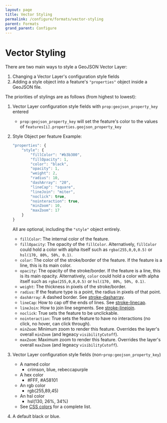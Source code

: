 ```yaml
---
layout: page
title: Vector Styling
permalink: /configure/formats/vector-styling
parent: Formats
grand_parent: Configure
---
```


# Vector Styling

There are two main ways to style a GeoJSON Vector Layer:

1. Changing a Vector Layer's configuration style fields
1. Adding a style object into a feature's `"properties"` object inside a GeoJSON file.

The priorities of stylings are as follows (from highest to lowest):

1. Vector Layer configuration style fields with `prop:geojson_property_key` entered
   - `prop:geojson_property_key` will set the feature's color to the values of `features[i].properties.geojson_property_key`
2. Style Object per feature
   Example:

   ```javascript
   "properties": {
       "style": {
           "fillColor": "#b3b300",
           "fillOpacity": 1,
           "color": "black",
           "opacity": 1,
           "weight": 2,
           "radius": 10,
           "dashArray": "20",
           "lineCap": "square",
           "lineJoin": "miter",
           "noclick": true,
           "nointeraction": true,
           "minZoom": 10,
           "maxZoom": 17
       }
   }
   ```

   All are optional, including the `"style"` object entirely.

   - `fillColor`: The internal color of the feature.
   - `fillOpacity`: The opacity of the `fillColor`. Alternatively, `fillColor` could hold a color with alpha itself such as `rgba(255,0,0,0.5)` or `hsl(170, 80%, 50%, 0.1)`.
   - `color`: The color of the stroke/border of the feature. If the feature is a line, this is its main color.
   - `opacity`: The opacity of the stroke/border. If the feature is a line, this is its main opacity. Alternatively, `color` could hold a color with alpha itself such as `rgba(255,0,0,0.5)` or `hsl(170, 80%, 50%, 0.1)`.
   - `weight`: The thickness in pixels of the stroke/border.
   - `radius`: If the feature type is a point, the radius in pixels of that point.
   - `dashArray`: A dashed border. See [stroke-dasharray](https://developer.mozilla.org/en-US/docs/Web/SVG/Attribute/stroke-dasharray).
   - `lineCap`: How to cap off the ends of lines. See [stroke-linecap](https://developer.mozilla.org/en-US/docs/Web/SVG/Attribute/stroke-linecap).
   - `lineJoin`: How to join line segments. See [stroke-linejoin](https://developer.mozilla.org/en-US/docs/Web/SVG/Attribute/stroke-linejoin).
   - `noclick`: True sets the feature to be unclickable.
   - `nointeraction`: True sets the feature to have no interactions (no click, no hover, can click through).
   - `minZoom`: Minimum zoom to render this feature. Overrides the layer's overall `minZoom` (and legeacy `visibilityCutoff`).
   - `maxZoom`: Maximum zoom to render this feature. Overrides the layer's overall `maxZoom` (and legeacy `visibilityCutoff`).

3. Vector Layer configuration style fields (non-`prop:geojson_property_key`)
   - A named color
     - crimson, blue, rebeccapurple
   - A hex color
     - #FFF, #A58101
   - An rgb color
     - rgb(255,89,45)
   - An hsl color
     - hsl(130, 26%, 34%)
   - See [CSS colors](https://developer.mozilla.org/en-US/docs/Web/CSS/color_value) for a complete list.
4. A default black or blue.
